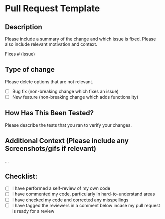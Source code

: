 # Pull Request Template

## Description

Please include a summary of the change and which issue is fixed. Please also include relevant motivation and context.

Fixes # (issue)

## Type of change

Please delete options that are not relevant.

- [ ] Bug fix (non-breaking change which fixes an issue)
- [ ] New feature (non-breaking change which adds functionality)

## How Has This Been Tested?

Please describe the tests that you ran to verify your changes.

## Additional Context (Please include any Screenshots/gifs if relevant)

...

## Checklist:

- [ ] I have performed a self-review of my own code
- [ ] I have commented my code, particularly in hard-to-understand areas
- [ ] I have checked my code and corrected any misspellings
- [ ] I have tagged the reviewers in a comment below incase my pull request is ready for a review
